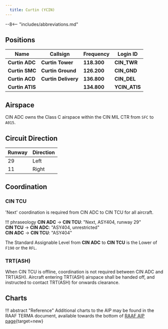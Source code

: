 ```yaml
---
  title: Curtin (YCIN)
---
```


--8<-- "includes/abbreviations.md"

## Positions

| Name               | Callsign       | Frequency        | Login ID              |
| ------------------ | -------------- | ---------------- | --------------------------------------|
| **Curtin ADC**    | **Curtin Tower**  | **118.300**         | **CIN_TWR**        |
| **Curtin SMC**    | **Curtin Ground**  | **126.200**      | **CIN_GND**        |
| **Curtin ACD**    | **Curtin Delivery**  | **136.800**         | **CIN_DEL**       |
| **Curtin ATIS**    |   | **134.800**         | **YCIN_ATIS**       |

## Airspace
CIN ADC owns the Class C airspace within the CIN MIL CTR from `SFC` to `A015`.

## Circuit Direction

| Runway | Direction |
| ------ | ----------|
| 29     | Left  |
| 11     | Right |

## Coordination
### CIN TCU
'Next' coordination is required from CIN ADC to CIN TCU for all aircraft.

!!! phraseology
    <span class="hotline">**CIN ADC** -> **CIN TCU**</span>: "Next, ASY404, runway 29"  
    <span class="hotline">**CIN TCU** -> **CIN ADC**</span>: "ASY404, unrestricted"  
    <span class="hotline">**CIN ADC** -> **CIN TCU**</span>: "ASY404"  

The Standard Assignable Level from  **CIN ADC** to **CIN TCU** is the Lower of `F190` or the `RFL`.

### TRT(ASH)
When CIN TCU is offline, coordination is not required between CIN ADC and TRT(ASH). Aircraft entering TRT(ASH) airspace shall be handed off, and instructed to contact TRT(ASH) for onwards clearance.

## Charts
!!! abstract "Reference"
    Additional charts to the AIP may be found in the RAAF TERMA document, available towards the bottom of [RAAF AIP page](https://ais-af.airforce.gov.au/australian-aip){target=new}